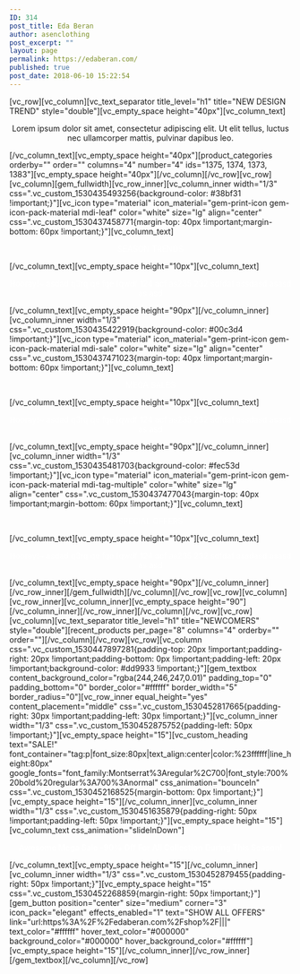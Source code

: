 ```yaml
---
ID: 314
post_title: Eda Beran
author: asenclothing
post_excerpt: ""
layout: page
permalink: https://edaberan.com/
published: true
post_date: 2018-06-10 15:22:54
---
```

[vc_row][vc_column][vc_text_separator title_level="h1" title="NEW DESIGN TREND" style="double"][vc_empty_space height="40px"][vc_column_text]
<p class="styled-subtitle" style="text-align: center;">Lorem ipsum dolor sit amet, consectetur adipiscing elit. Ut elit tellus, luctus nec ullamcorper mattis, pulvinar dapibus leo.</p>
[/vc_column_text][vc_empty_space height="40px"][product_categories orderby="" order="" columns="4" number="4" ids="1375, 1374, 1373, 1383"][vc_empty_space height="40px"][/vc_column][/vc_row][vc_row][vc_column][gem_fullwidth][vc_row_inner][vc_column_inner width="1/3" css=".vc_custom_1530435493256{background-color: #38bf31 !important;}"][vc_icon type="material" icon_material="gem-print-icon gem-icon-pack-material mdi-leaf" color="white" size="lg" align="center" css=".vc_custom_1530437458771{margin-top: 40px !important;margin-bottom: 60px !important;}"][vc_column_text]
<p class="title-h3" style="text-align: center;"><span style="color: #ffffff;">SEASON TRENDS</span></p>
[/vc_column_text][vc_empty_space height="10px"][vc_column_text]
<p class="styled-subtitle" style="text-align: center;"><span style="color: #ffffff;">Hooray!~ asdad q3rq qe fqe fqwdf 124 acf as235 232 sdfdaf assdasd asasd as asd</span></p>
[/vc_column_text][vc_empty_space height="90px"][/vc_column_inner][vc_column_inner width="1/3" css=".vc_custom_1530435422919{background-color: #00c3d4 !important;}"][vc_icon type="material" icon_material="gem-print-icon gem-icon-pack-material mdi-sale" color="white" size="lg" align="center" css=".vc_custom_1530437471023{margin-top: 40px !important;margin-bottom: 60px !important;}"][vc_column_text]
<p class="title-h3" style="text-align: center;"><span style="color: #ffffff;">MEGA SALES</span></p>
[/vc_column_text][vc_empty_space height="10px"][vc_column_text]
<p class="styled-subtitle" style="text-align: center;"><span style="color: #ffffff;">Hooray!~ asdad q3rq qe fqe fqwdf 124 acf as235 232 sdfdaf assdasd asasd as asd</span></p>
[/vc_column_text][vc_empty_space height="90px"][/vc_column_inner][vc_column_inner width="1/3" css=".vc_custom_1530435481703{background-color: #fec53d !important;}"][vc_icon type="material" icon_material="gem-print-icon gem-icon-pack-material mdi-tag-multiple" color="white" size="lg" align="center" css=".vc_custom_1530437477043{margin-top: 40px !important;margin-bottom: 60px !important;}"][vc_column_text]
<p class="title-h3" style="text-align: center;"><span style="color: #ffffff;">SPECIAL OFFERS</span></p>
[/vc_column_text][vc_empty_space height="10px"][vc_column_text]
<p class="styled-subtitle" style="text-align: center;"><span style="color: #ffffff;">Hooray!~ asdad q3rq qe fqe fqwdf 124 acf as235 232 sdfdaf assdasd asasd as asd</span></p>
[/vc_column_text][vc_empty_space height="90px"][/vc_column_inner][/vc_row_inner][/gem_fullwidth][/vc_column][/vc_row][vc_row][vc_column][vc_row_inner][vc_column_inner][vc_empty_space height="90"][/vc_column_inner][/vc_row_inner][/vc_column][/vc_row][vc_row][vc_column][vc_text_separator title_level="h1" title="NEWCOMERS" style="double"][recent_products per_page="8" columns="4" orderby="" order=""][/vc_column][/vc_row][vc_row][vc_column css=".vc_custom_1530447897281{padding-top: 20px !important;padding-right: 20px !important;padding-bottom: 0px !important;padding-left: 20px !important;background-color: #dd9933 !important;}"][gem_textbox content_background_color="rgba(244,246,247,0.01)" padding_top="0" padding_bottom="0" border_color="#ffffff" border_width="5" border_radius="0"][vc_row_inner equal_height="yes" content_placement="middle" css=".vc_custom_1530452817665{padding-right: 30px !important;padding-left: 30px !important;}"][vc_column_inner width="1/3" css=".vc_custom_1530452875752{padding-left: 50px !important;}"][vc_empty_space height="15"][vc_custom_heading text="SALE!" font_container="tag:p|font_size:80px|text_align:center|color:%23ffffff|line_height:80px" google_fonts="font_family:Montserrat%3Aregular%2C700|font_style:700%20bold%20regular%3A700%3Anormal" css_animation="bounceIn" css=".vc_custom_1530452168525{margin-bottom: 0px !important;}"][vc_empty_space height="15"][/vc_column_inner][vc_column_inner width="1/3" css=".vc_custom_1530451635879{padding-right: 50px !important;padding-left: 50px !important;}"][vc_empty_space height="15"][vc_column_text css_animation="slideInDown"]
<p class="styled-subtitle" style="text-align: center;"><strong><span style="color: #ffffff;">Awesome Mega Sale -90%</span></strong>
<strong><span style="color: #ffffff;">Off For All Collection</span></strong>
<strong><span style="color: #ffffff;">During This Season!</span></strong></p>
[/vc_column_text][vc_empty_space height="15"][/vc_column_inner][vc_column_inner width="1/3" css=".vc_custom_1530452879455{padding-right: 50px !important;}"][vc_empty_space height="15" css=".vc_custom_1530452268859{margin-right: 50px !important;}"][gem_button position="center" size="medium" corner="3" icon_pack="elegant" effects_enabled="1" text="SHOW ALL OFFERS" link="url:https%3A%2F%2Fedaberan.com%2Fshop%2F|||" text_color="#ffffff" hover_text_color="#000000" background_color="#000000" hover_background_color="#ffffff"][vc_empty_space height="15"][/vc_column_inner][/vc_row_inner][/gem_textbox][/vc_column][/vc_row]